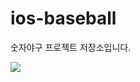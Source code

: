 # ios-baseball
숫자야구 프로젝트 저장소입니다. 

<img src="https://media.discordapp.net/attachments/793123892888600616/1009637056386969651/F0232A69-1413-4827-A415-81A1E45491AD.jpeg?width=440&height=857">

